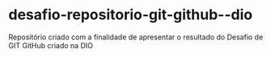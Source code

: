 # desafio-repositorio-git-github--dio
Repositório criado com a finalidade de apresentar o resultado do Desafio de GIT GitHub criado na DIO
